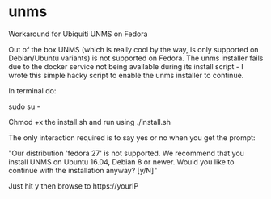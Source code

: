 # unms
Workaround for Ubiquiti UNMS on Fedora

Out of the box UNMS (which is really cool by the way,  is only supported on Debian/Ubuntu variants) is not supported on Fedora.
The unms installer fails due to the docker service not being available during its install script - I wrote this simple hacky script to enable the unms installer to continue.

In terminal do:

sudo su -

Chmod +x the install.sh and run using ./install.sh


The only interaction required is to say yes or no when you get the prompt:

"Our distribution 'fedora 27' is not supported.
We recommend that you install UNMS on Ubuntu 16.04, Debian 8 or newer.
Would you like to continue with the installation anyway? [y/N]"

Just hit y then browse to https://yourIP

